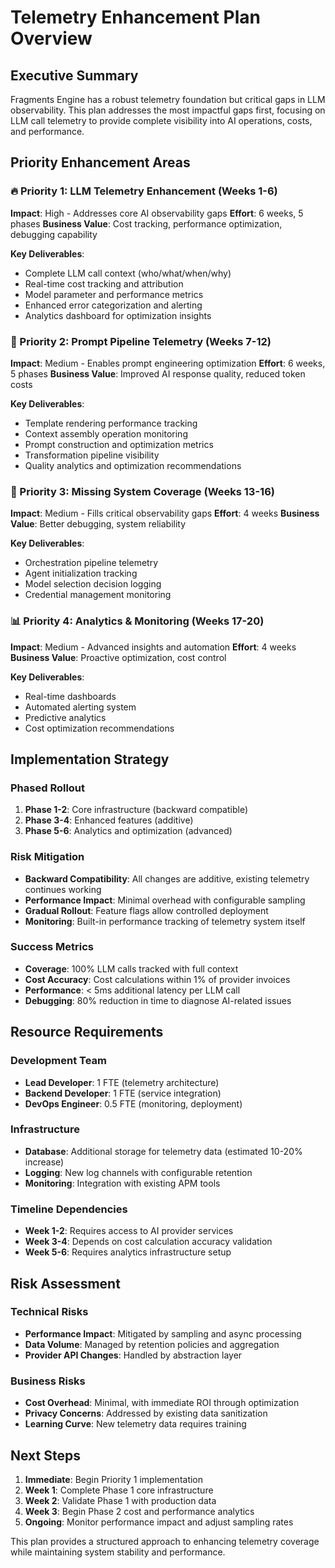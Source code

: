 # Telemetry Enhancement Plan Overview

## Executive Summary

Fragments Engine has a robust telemetry foundation but critical gaps in LLM observability. This plan addresses the most impactful gaps first, focusing on LLM call telemetry to provide complete visibility into AI operations, costs, and performance.

## Priority Enhancement Areas

### 🔥 Priority 1: LLM Telemetry Enhancement (Weeks 1-6)
**Impact**: High - Addresses core AI observability gaps
**Effort**: 6 weeks, 5 phases
**Business Value**: Cost tracking, performance optimization, debugging capability

**Key Deliverables**:
- Complete LLM call context (who/what/when/why)
- Real-time cost tracking and attribution
- Model parameter and performance metrics
- Enhanced error categorization and alerting
- Analytics dashboard for optimization insights

### 📝 Priority 2: Prompt Pipeline Telemetry (Weeks 7-12)
**Impact**: Medium - Enables prompt engineering optimization
**Effort**: 6 weeks, 5 phases
**Business Value**: Improved AI response quality, reduced token costs

**Key Deliverables**:
- Template rendering performance tracking
- Context assembly operation monitoring
- Prompt construction and optimization metrics
- Transformation pipeline visibility
- Quality analytics and optimization recommendations

### 🔧 Priority 3: Missing System Coverage (Weeks 13-16)
**Impact**: Medium - Fills critical observability gaps
**Effort**: 4 weeks
**Business Value**: Better debugging, system reliability

**Key Deliverables**:
- Orchestration pipeline telemetry
- Agent initialization tracking
- Model selection decision logging
- Credential management monitoring

### 📊 Priority 4: Analytics & Monitoring (Weeks 17-20)
**Impact**: Medium - Advanced insights and automation
**Effort**: 4 weeks
**Business Value**: Proactive optimization, cost control

**Key Deliverables**:
- Real-time dashboards
- Automated alerting system
- Predictive analytics
- Cost optimization recommendations

## Implementation Strategy

### Phased Rollout
1. **Phase 1-2**: Core infrastructure (backward compatible)
2. **Phase 3-4**: Enhanced features (additive)
3. **Phase 5-6**: Analytics and optimization (advanced)

### Risk Mitigation
- **Backward Compatibility**: All changes are additive, existing telemetry continues working
- **Performance Impact**: Minimal overhead with configurable sampling
- **Gradual Rollout**: Feature flags allow controlled deployment
- **Monitoring**: Built-in performance tracking of telemetry system itself

### Success Metrics
- **Coverage**: 100% LLM calls tracked with full context
- **Cost Accuracy**: Cost calculations within 1% of provider invoices
- **Performance**: < 5ms additional latency per LLM call
- **Debugging**: 80% reduction in time to diagnose AI-related issues

## Resource Requirements

### Development Team
- **Lead Developer**: 1 FTE (telemetry architecture)
- **Backend Developer**: 1 FTE (service integration)
- **DevOps Engineer**: 0.5 FTE (monitoring, deployment)

### Infrastructure
- **Database**: Additional storage for telemetry data (estimated 10-20% increase)
- **Logging**: New log channels with configurable retention
- **Monitoring**: Integration with existing APM tools

### Timeline Dependencies
- **Week 1-2**: Requires access to AI provider services
- **Week 3-4**: Depends on cost calculation accuracy validation
- **Week 5-6**: Requires analytics infrastructure setup

## Risk Assessment

### Technical Risks
- **Performance Impact**: Mitigated by sampling and async processing
- **Data Volume**: Managed by retention policies and aggregation
- **Provider API Changes**: Handled by abstraction layer

### Business Risks
- **Cost Overhead**: Minimal, with immediate ROI through optimization
- **Privacy Concerns**: Addressed by existing data sanitization
- **Learning Curve**: New telemetry data requires training

## Next Steps

1. **Immediate**: Begin Priority 1 implementation
2. **Week 1**: Complete Phase 1 core infrastructure
3. **Week 2**: Validate Phase 1 with production data
4. **Week 3**: Begin Phase 2 cost and performance analytics
5. **Ongoing**: Monitor performance impact and adjust sampling rates

This plan provides a structured approach to enhancing telemetry coverage while maintaining system stability and performance.